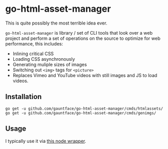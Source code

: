 # go-html-asset-manager

This is quite possibly the most terrible idea ever.

`go-html-asset-manager` is  library / set of CLI tools that look over a web project and perform
a set of operations on the source to optimize for web performance, this includes:

- Inlining critical CSS
- Loading CSS asynchronously
- Generating muliple sizes of images
- Switching out `<img>` tags for `<picture>`
- Replaces Vimeo and YouTube videos with still images and JS to load videos.

## Installation

```
go get -u github.com/gauntface/go-html-asset-manager/cmds/htmlassets/
go get -u github.com/gauntface/go-html-asset-manager/cmds/genimgs/
```

## Usage

I typically use it via [this node wrapper](https://github.com/gauntface/html-asset-manager#html-asset-manager).